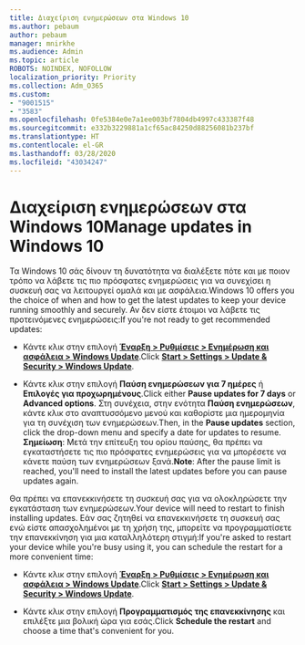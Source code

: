 ```yaml
---
title: Διαχείριση ενημερώσεων στα Windows 10
ms.author: pebaum
author: pebaum
manager: mnirkhe
ms.audience: Admin
ms.topic: article
ROBOTS: NOINDEX, NOFOLLOW
localization_priority: Priority
ms.collection: Adm_O365
ms.custom:
- "9001515"
- "3583"
ms.openlocfilehash: 0fe5384e0e7a1ee003bf7804db4997c433387f48
ms.sourcegitcommit: e332b3229881a1cf65ac84250d88256081b237bf
ms.translationtype: HT
ms.contentlocale: el-GR
ms.lasthandoff: 03/28/2020
ms.locfileid: "43034247"
---
```

# <a name="manage-updates-in-windows-10"></a><span data-ttu-id="6f74a-102">Διαχείριση ενημερώσεων στα Windows 10</span><span class="sxs-lookup"><span data-stu-id="6f74a-102">Manage updates in Windows 10</span></span>

<span data-ttu-id="6f74a-103">Τα Windows 10 σάς δίνουν τη δυνατότητα να διαλέξετε πότε και με ποιον τρόπο να λάβετε τις πιο πρόσφατες ενημερώσεις για να συνεχίσει η συσκευή σας να λειτουργεί ομαλά και με ασφάλεια.</span><span class="sxs-lookup"><span data-stu-id="6f74a-103">Windows 10 offers you the choice of when and how to get the latest updates to keep your device running smoothly and securely.</span></span> <span data-ttu-id="6f74a-104">Αν δεν είστε έτοιμοι να λάβετε τις προτεινόμενες ενημερώσεις:</span><span class="sxs-lookup"><span data-stu-id="6f74a-104">If you're not ready to get recommended updates:</span></span>

- <span data-ttu-id="6f74a-105">Κάντε κλικ στην επιλογή **[Έναρξη > Ρυθμίσεις > Ενημέρωση και ασφάλεια > Windows Update](ms-settings:windowsupdate)**.</span><span class="sxs-lookup"><span data-stu-id="6f74a-105">Click **[Start > Settings > Update & Security > Windows Update](ms-settings:windowsupdate)**.</span></span>

- <span data-ttu-id="6f74a-106">Κάντε κλικ στην επιλογή **Παύση ενημερώσεων για 7 ημέρες** ή **Επιλογές για προχωρημένους**.</span><span class="sxs-lookup"><span data-stu-id="6f74a-106">Click either **Pause updates for 7 days** or **Advanced options**.</span></span> <span data-ttu-id="6f74a-107">Στη συνέχεια, στην ενότητα **Παύση ενημερώσεων**, κάντε κλικ στο αναπτυσσόμενο μενού και καθορίστε μια ημερομηνία για τη συνέχιση των ενημερώσεων.</span><span class="sxs-lookup"><span data-stu-id="6f74a-107">Then, in the **Pause updates** section, click the drop-down menu and specify a date for updates to resume.</span></span> <span data-ttu-id="6f74a-108">**Σημείωση**: Μετά την επίτευξη του ορίου παύσης, θα πρέπει να εγκαταστήσετε τις πιο πρόσφατες ενημερώσεις για να μπορέσετε να κάνετε παύση των ενημερώσεων ξανά.</span><span class="sxs-lookup"><span data-stu-id="6f74a-108">**Note**: After the pause limit is reached, you'll need to install the latest updates before you can pause updates again.</span></span>

<span data-ttu-id="6f74a-109">Θα πρέπει να επανεκκινήσετε τη συσκευή σας για να ολοκληρώσετε την εγκατάσταση των ενημερώσεων.</span><span class="sxs-lookup"><span data-stu-id="6f74a-109">Your device will need to restart to finish installing updates.</span></span> <span data-ttu-id="6f74a-110">Εάν σας ζητηθεί να επανεκκινήσετε τη συσκευή σας ενώ είστε απασχολημένοι με τη χρήση της, μπορείτε να προγραμματίσετε την επανεκκίνηση για μια καταλληλότερη στιγμή:</span><span class="sxs-lookup"><span data-stu-id="6f74a-110">If you're asked to restart your device while you're busy using it, you can schedule the restart for a more convenient time:</span></span>

- <span data-ttu-id="6f74a-111">Κάντε κλικ στην επιλογή **[Έναρξη > Ρυθμίσεις > Ενημέρωση και ασφάλεια > Windows Update](ms-settings:windowsupdate)**.</span><span class="sxs-lookup"><span data-stu-id="6f74a-111">Click **[Start > Settings > Update & Security > Windows Update](ms-settings:windowsupdate)**.</span></span>

- <span data-ttu-id="6f74a-112">Κάντε κλικ στην επιλογή **Προγραμματισμός της επανεκκίνησης** και επιλέξτε μια βολική ώρα για εσάς.</span><span class="sxs-lookup"><span data-stu-id="6f74a-112">Click **Schedule the restart** and choose a time that's convenient for you.</span></span>
